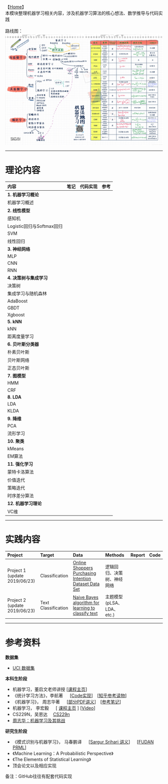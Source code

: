 【[Home](https://simplelp.github.io/)】     
本模块整理机器学习相关内容，涉及机器学习算法的核心想法、数学推导与代码实践   
<br>
路线图：
![Road](road.jpg)

-------------------------------------------------

# 理论内容

| 内容      |    笔记 | 代码实现  |参考 | 
| :-------- | :--------| :----- | :----- | 
| **1. 机器学习概论**  |  |     | |
| 机器学习概述| | | | 
| **2. 线性模型**| | | |
| 感知机     |    |    ||
| Logistic回归与Softmax回归      |     |   ||
|SVM | | | |
|线性回归 | | ||
| **3. 神经网络**| | ||
|MLP | | ||
|CNN | | ||
|RNN | | ||
|**4. 决策树与集成学习** | | ||
| 决策树| | ||
| 集成学习与随机森林 | | ||
| AdaBoost| | ||
| GBDT | | ||
| Xgboost| | ||
|**5. kNN** | | ||
|kNN | | ||
|距离度量学习 | | ||
|**6. 贝叶斯分类器** | | ||
|朴素贝叶斯 | | ||
|贝叶斯网络 | | ||
|正态贝叶斯 | | ||
|**7. 图模型** | | | |
|HMM | | ||
|CRF | | | | 
|**8. LDA** | | ||
|LDA | | | |
|KLDA | | | |
|**9. 降维** | | |  |
|PCA | | | |
|流形学习 | | | |
|**10. 聚类** | | | |
|kMeans | | | |
|EM算法 | | | |
|**11. 强化学习** | | | |
|蒙特卡洛算法 | | | |
|价值迭代 | | | |
|策略迭代 | | | |
|时序差分算法 | | | |
|**12. 机器学习理论** | | | |
|VC维 | | | | 




------------------------------------------------

# 实践内容

|    Project    |    Target | Data  | Methods | Report | Code|
| :-------- | :--------| :----- |:-----|:-----|:----|
| Project 1<br>(update 2019/06/23)  | Classification | [Online Shoppers Purchasing Intention Dataset Data Set](http://archive.ics.uci.edu/ml/datasets/Online+Shoppers+Purchasing+Intention+Dataset)    |逻辑回归、决策树、神经网络|  | |
| Project 2<br>(update 2019/06/23)  |Text Classification   | [Naive Bayes algorithm for learning to classify text](http://www.cs.cmu.edu/afs/cs/project/theo-11/www/naive-bayes.html)    |主题模型(pLSA、LDA、etc.)         |    |     |






--------------------------------------------------

# 参考资料
**数据集**
- [UCI 数据集](http://archive.ics.uci.edu/ml/index.php) <br>

**本科生阶段**
- 机器学习，董启文老师讲授 [[课程主页](http://58.198.176.86/qwdong/machinelearning/)]         
- 《统计学习方法》，李航著 &emsp; [[Code实现](https://github.com/Dod-o/Statistical-Learning-Method_Code)]&emsp;[[知乎参考读物](https://zhuanlan.zhihu.com/p/36378498)]       
- 《机器学习》， 周志华著 &emsp; [[部分PDF讲义](https://pan.baidu.com/s/1qYRMLvY#list/path=%2Fsharelink3323281866-216949872296924%2FMachine_Learning_Zhihua_Zhou&parentPath=%2Fsharelink3323281866-216949872296924)]&emsp;[[参考笔记](https://github.com/Vay-keen/Machine-learning-learning-notes)]        
- 机器学习， 李宏毅 &emsp;  [ [课程主页](http://speech.ee.ntu.edu.tw/~tlkagk/courses_ML17_2.html) ]   [[Video](https://www.bilibili.com/video/av10590361?from=search&seid=3689001450384077781)]   
- CS229N，吴恩达&emsp; [CS229n](http://cs229.stanford.edu/syllabus.html)
- [周志华：机器学习及其挑战](http://ishare.iask.sina.com.cn/f/avsoreKjshK.html)

**研究生阶段**
- 《模式识别与机器学习》， 马春鹏译 &emsp; [[Sargur Srihari 讲义](https://cedar.buffalo.edu/~srihari/CSE574/?utm_source=wechat_session&utm_medium=social&utm_oi=844207196790202368)] &emsp; [[FUDAN PRML](https://zfhu.ac.cn/PRML-Spring19-Fudan/)]
- 《Machine Learning：A Probabilistic Perspective》 
- 《The Elements of Statistical Learning》
- 顶会论文以及相应实现 


备注：GitHub往往有配套代码实现
